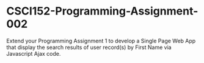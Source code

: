 # CSCI152-Programming-Assignment-002
Extend your Programming Assignment 1 to develop a Single Page Web App that display the search results of user record(s) by First Name via Javascript Ajax code.
